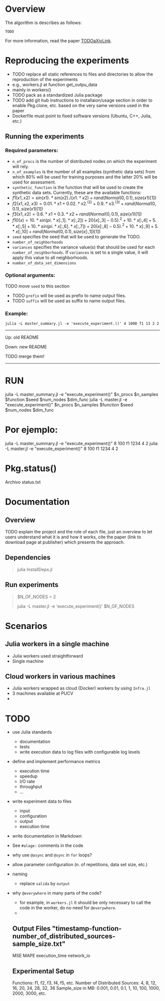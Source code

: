 # Overview
The algorithm is describes as follows:

```
TODO
```

For more information, read the paper [TODOaXivLink]().

# Reproducing the experiments

* TODO replace all static references to files and directories to allow the reproduction of the experiments
 * e.g., workers.jl at function get_outpu_data
 * mainly in workers()
* TODO pack as a standardized Julia package
* TODO add git hub instructions to installaion/usage section in order to enable Pkg.clone, etc. based on the very same versions used in the paper
 * Dockerfile must point to fixed software versions (Ubuntu, C++, Julia, etc.)

## Running the experiments

### Required parameters:
* `n_of_procs` is the number of distributed nodes on which the experiment will rely.
* `n_of_examples` is the number of all examples (synthetic data sets) from which 80% will be used for training purposes and the latter 20% will be used for assessment.
* `synthetic_function` is the function that will be used to create the synthetic data sets. Currently, these are the available functions:
 * $f1(x1, x2) = sin(x1).*sin(x2)./(x1.*x2) + rand(Normal(0,0.1),size(x1)[1])$
 * $f2(x1, x2, x3) = 0.01.*x1 + 0.02.*x2.^(2) + 0.9.*x3.^(3) + rand(Normal(0,0.1),size(x1)[1])$
 * $f3(x1, x2) = 0.6.*x1 + 0.3.*x2 + rand(Normal(0,0.1),size(x1)[1])$
 * $f10(x) = 10.*sin(pi.*x[:,1].*x[:,2]) + 20(x[:,3]-0.5).^2 + 10.*x[:,4] + 5.*x[:,5] + 10.*sin(pi.*x[:,6].*x[:,7]) + 20(x[:,8]-0.5).^2 + 10.*x[:,9] + 5.*x[:,10] + rand(Normal(0,0.1),size(x[:,1])[1])$
* `seed` specifies the seed that will be used to generate the TODO.
* `number_of_neighborhoods` 
* `variances` specifies the variance value(s) that should be used for each `number_of_neighborhoods`. If `variances` is set to a single value, it will apply this value to all neighborhoods.
* `number_of_data_set_dimensions` 

### Optional arguments:
TODO move `seed` to this section

* TODO `prefix` will be used as prefix to name output files.
* TODO `suffix` will be used as suffix to name output files.
 
### Example:

```
julia -L master_summary.jl -e 'execute_experiment.()' 4 1000 f1 13 2 2
```

------

Up: old README

Down: new README

TODO merge them!

------

# RUN
julia -L master_summary.jl -e "execute_experiment()" $n_procs $n_samples $function $seed $num_nodes $dim_func
julia -L master.jl -e "execute_experiment()" $n_procs $n_samples $function $seed $num_nodes $dim_func
# Por ejemplo:
julia -L master_summary.jl -e "execute_experiment()" 8 100 f1 1234 4 2
julia -L master.jl -e "execute_experiment()" 8 100 f1 1234 4 2

# Pkg.status()
Archivo status.txt 

# Documentation

## Overview

TODO explain the project and the role of each file, just an overview to let users understand what it is and how it works, cite the paper (link to download page at publisher) which presents the approach.

## Dependencies

> julia InstallDeps.jl

##  Run experiments

> $N_OF_NODES = 2
>
> julia -L master.jl -e 'execute_experiment()' $N_OF_NODES



# Scenarios

## Julia workers in a single machine

* Julia workers used straightforward
* Single machine

##  Cloud workers in various machines

* Julia workers wrapped as cloud (Docker) workers by using `Infra.jl`
* 3 machines available at PUCV
* ​

# TODO

* use Julia standards
  * documentation
  * tests
  * write execution data to log files with configurable log levels
* define and implement performance metrics
  * execution time
  * speedup
  * I/O rate
  * throughput
  * …
* write experiment data to files
  * input
  * configuration
  * output
  * execution time
* write documentation in Markdown
* See `#alage:` comments in the code
* why use  `@async` and `@sync` in `for` loops?
* allow parameter configuration (n. of repetitions, data set size, etc.)
* naming
  * replace `salida` by `output`
* why `@everywhere` in many parts of the code?
  * for example, in `workers.jl` it should be only necessary to call the code in the worker, do no need for `@everywhere`.
  * ​

  ## Output Files "timestamp-function-number_of_distributed_sources-sample_size.txt"
  MSE
  MAPE
  execution_time
  network_io

  ## Experimental Setup
  Functions: f1, f2, f3, f4, f5, etc.
  Number of Distributed Sources: 4, 8, 12, 16, 20, 24, 28, 32, 36
  Sample_size in MB: 0.001, 0.01, 0.1, 1, 10, 100, 1000, 2000, 3000, etc.

